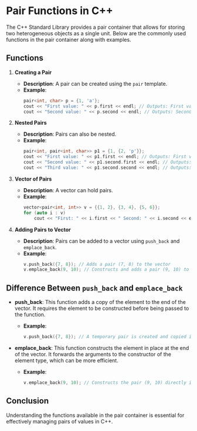 # Pair Functions in C++

The C++ Standard Library provides a pair container that allows for storing two heterogeneous objects as a single unit. Below are the commonly used functions in the pair container along with examples.

## Functions

1. **Creating a Pair**
   - **Description**: A pair can be created using the `pair` template.
   - **Example**:
     ```cpp
     pair<int, char> p = {1, 'a'};
     cout << "First value: " << p.first << endl; // Outputs: First value: 1
     cout << "Second value: " << p.second << endl; // Outputs: Second value: a
     ```

2. **Nested Pairs**
   - **Description**: Pairs can also be nested.
   - **Example**:
     ```cpp
     pair<int, pair<int, char>> p1 = {1, {2, 'p'}};
     cout << "First value: " << p1.first << endl; // Outputs: First value: 1
     cout << "Second value: " << p1.second.first << endl; // Outputs: Second value: 2
     cout << "Third value: " << p1.second.second << endl; // Outputs: Third value: p
     ```

3. **Vector of Pairs**
   - **Description**: A vector can hold pairs.
   - **Example**:
     ```cpp
     vector<pair<int, int>> v = {{1, 2}, {3, 4}, {5, 6}};
     for (auto i : v)
         cout << "First: " << i.first << " Second: " << i.second << endl;
     ```

4. **Adding Pairs to Vector**
   - **Description**: Pairs can be added to a vector using `push_back` and `emplace_back`.
   - **Example**:
     ```cpp
     v.push_back({7, 8}); // Adds a pair (7, 8) to the vector
     v.emplace_back(9, 10); // Constructs and adds a pair (9, 10) to the vector
     ```

## Difference Between `push_back` and `emplace_back`
- **push_back**: This function adds a copy of the element to the end of the vector. It requires the element to be constructed before being passed to the function.
  - **Example**:
    ```cpp
    v.push_back({7, 8}); // A temporary pair is created and copied into the vector
    ```

- **emplace_back**: This function constructs the element in place at the end of the vector. It forwards the arguments to the constructor of the element type, which can be more efficient.
  - **Example**:
    ```cpp
    v.emplace_back(9, 10); // Constructs the pair (9, 10) directly in the vector
    ```

## Conclusion
Understanding the functions available in the pair container is essential for effectively managing pairs of values in C++.
